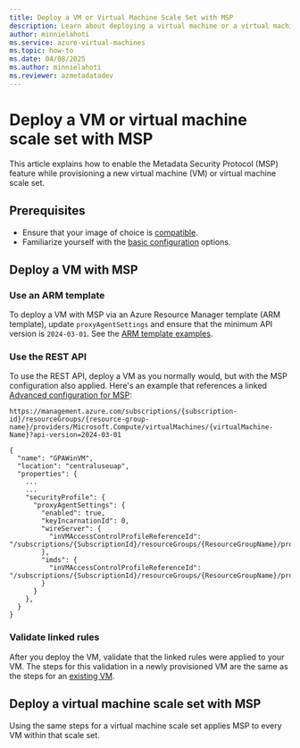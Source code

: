 ```yaml
---
title: Deploy a VM or Virtual Machine Scale Set with MSP
description: Learn about deploying a virtual machine or a virtual machine scale set with Metadata Security Protocol (MSP).
author: minnielahoti
ms.service: azure-virtual-machines
ms.topic: how-to
ms.date: 04/08/2025
ms.author: minnielahoti
ms.reviewer: azmetadatadev
---
```


# Deploy a VM or virtual machine scale set with MSP

This article explains how to enable the Metadata Security Protocol (MSP) feature while provisioning a new virtual machine (VM) or virtual machine scale set.

## Prerequisites

- Ensure that your image of choice is [compatible](./overview.md#compatibility).
- Familiarize yourself with the [basic configuration](./configuration.md#msp-feature-configuration) options.

## Deploy a VM with MSP

### Use an ARM template

To deploy a VM with MSP via an Azure Resource Manager template (ARM template), update `proxyAgentSettings` and ensure that the minimum API version is `2024-03-01`. See the [ARM template examples](./other-examples/arm-templates.md).

### Use the REST API

To use the REST API, deploy a VM as you normally would, but with the MSP configuration also applied. Here's an example that references a linked [Advanced configuration for MSP](./advanced-configuration.md):

```http
https://management.azure.com/subscriptions/{subscription-id}/resourceGroups/{resource-group-name}/providers/Microsoft.Compute/virtualMachines/{virtualMachine-Name}?api-version=2024-03-01

{
  "name": "GPAWinVM",
  "location": "centraluseuap",
  "properties": {
    ...
    ...
    "securityProfile": {
      "proxyAgentSettings": {
        "enabled": true,
        "keyIncarnationId": 0,
        "wireServer": {
          "inVMAccessControlProfileReferenceId": "/subscriptions/{SubscriptionId}/resourceGroups/{ResourceGroupName}/providers/Microsoft.Compute/galleries/{galleryName}/inVMAccessControlProfiles/{wireServerProfileName}/versions/{version}"
        },
        "imds": {
          "inVMAccessControlProfileReferenceId": "/subscriptions/{SubscriptionId}/resourceGroups/{ResourceGroupName}/providers/Microsoft.Compute/galleries/{galleryName}/inVMAccessControlProfiles/{imdsProfileName}/versions/{version}"
        }
      }
    },
  }
}
```

### Validate linked rules

After you deploy the VM, validate that the linked rules were applied to your VM. The steps for this validation in a newly provisioned VM are the same as the steps for an [existing VM](./brownfield.md#validating-the-linked-rules-were-applied-to-your-vm).

## Deploy a virtual machine scale set with MSP

Using the same steps for a virtual machine scale set applies MSP to every VM within that scale set.
